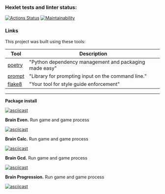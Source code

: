 ### Hexlet tests and linter status:
[![Actions Status](https://github.com/qffo/python-project-49/actions/workflows/hexlet-check.yml/badge.svg)](https://github.com/qffo/python-project-49/actions)
[![Maintainability](https://api.codeclimate.com/v1/badges/9ce19e7fca0f7255c50b/maintainability)](https://codeclimate.com/github/qffo/python-project-49/maintainability)

### Links

This project was built using these tools:

| Tool                                                                        | Description                                             |
|-----------------------------------------------------------------------------|---------------------------------------------------------|
| [poetry](https://python-poetry.org/)                                        | "Python dependency management and packaging made easy"  |
| [prompt](https://pypi.org/project/prompt/)                                  | "Library for prompting input on the command line."      |
| [flake8](https://flake8.pycqa.org/)                                         | "Your tool for style guide enforcement" |

---

**Package install**

[![asciicast](https://asciinema.org/a/1VugT5fPz3YrC68VYJlNzmqXn.svg)](https://asciinema.org/a/1VugT5fPz3YrC68VYJlNzmqXn)

**Brain Even.** Run game and game process

[![asciicast](https://asciinema.org/a/scel1ghZSXwfJHCcOl07mq3qu.svg)](https://asciinema.org/a/scel1ghZSXwfJHCcOl07mq3qu)

**Brain Calc.** Run game and game process

[![asciicast](https://asciinema.org/a/k68Gdtva8hPYTvMNiG5lJsDHH.svg)](https://asciinema.org/a/k68Gdtva8hPYTvMNiG5lJsDHH)

**Brain Gcd.** Run game and game process

[![asciicast](https://asciinema.org/a/Pptcr1PKXViEs6Q8lKir09sk0.svg)](https://asciinema.org/a/Pptcr1PKXViEs6Q8lKir09sk0)

**Brain Progression.** Run game and game process

[![asciicast](https://asciinema.org/a/QxySJjFppd1Y4CNszT26KCQyN.svg)](https://asciinema.org/a/QxySJjFppd1Y4CNszT26KCQyN)